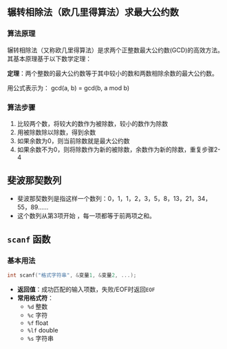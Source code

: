## 辗转相除法（欧几里得算法）求最大公约数

### 算法原理

辗转相除法（又称欧几里得算法）是求两个正整数最大公约数(GCD)的高效方法。其基本原理基于以下数学定理：

**定理**：两个整数的最大公约数等于其中较小的数和两数相除余数的最大公约数。

用公式表示为：
gcd(a, b) = gcd(b, a mod b)

### 算法步骤

1. 比较两个数，将较大的数作为被除数，较小的数作为除数
2. 用被除数除以除数，得到余数
3. 如果余数为0，则当前除数就是最大公约数
4. 如果余数不为0，则将除数作为新的被除数，余数作为新的除数，重复步骤2-4

## 斐波那契数列
- 斐波那契数列是指这样一个数列：0，1，1，2，3，5，8，13，21，34，55，89……
- 这个数列从第3项开始 ，每一项都等于前两项之和。


## `scanf` 函数

### 基本用法
```c
int scanf("格式字符串", &变量1, &变量2, ...);
```
- **返回值**：成功匹配的输入项数，失败/EOF时返回`EOF`
- **常用格式符**：
  - `%d`  整数
  - `%c`  字符
  - `%f`  float
  - `%lf`  double
  - `%s`  字符串